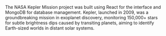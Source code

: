 The NASA Kepler Mission project was built using React for the interface and MongoDB for database management. Kepler, launched in 2009, was a groundbreaking mission in exoplanet discovery, monitoring 150,000+ stars for subtle brightness dips caused by transiting planets, aiming to identify Earth-sized worlds in distant solar systems.
